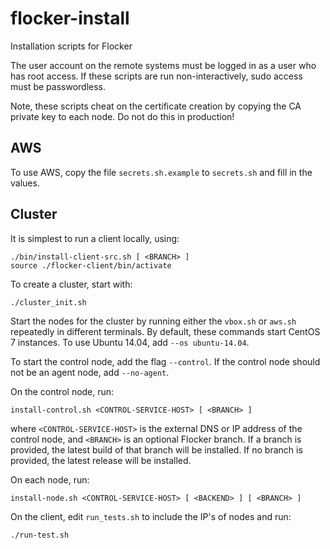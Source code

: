 # flocker-install
Installation scripts for Flocker

The user account on the remote systems must be logged in as a user who has root
access. If these scripts are run non-interactively, sudo access must be
passwordless.

Note, these scripts cheat on the certificate creation by copying the CA private
key to each node.  Do not do this in production!

## AWS

To use AWS, copy the file `secrets.sh.example` to `secrets.sh` and fill in the
values.

## Cluster

It is simplest to run a client locally, using:

```
./bin/install-client-src.sh [ <BRANCH> ]
source ./flocker-client/bin/activate
```

To create a cluster, start with:
```
./cluster_init.sh
```

Start the nodes for the cluster by running either the `vbox.sh` or `aws.sh`
repeatedly in different terminals.  By default, these commands start CentOS 7
instances.  To use Ubuntu 14.04, add `--os ubuntu-14.04`.

To start the control node, add the flag `--control`.
If the control node should not be an agent node, add `--no-agent`.

On the control node, run:
```
install-control.sh <CONTROL-SERVICE-HOST> [ <BRANCH> ]
```

where `<CONTROL-SERVICE-HOST>` is the external DNS or IP address of the control
node, and `<BRANCH>` is an optional Flocker branch.
If a branch is provided, the latest build of that branch will be installed.
If no branch is provided, the latest release will be installed.

On each node, run:
```
install-node.sh <CONTROL-SERVICE-HOST> [ <BACKEND> ] [ <BRANCH> ]
```

On the client, edit `run_tests.sh` to include the IP's of nodes and run:
```
./run-test.sh
```